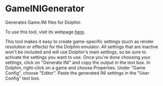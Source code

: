 # GameINIGenerator
Generates Game.INI files for Dolphin

To use this tool, visit its webpage [here](https://sixdigitcode.github.io/gameinigenerator).

This tool makes it easy to create game-specific settings (such as render resolution or effects) for the Dolphin emulator. All settings that are inactive won't be included and will use Dolphin's main settings, so be sure to activate the settings you want to use. Once you're done choosing your settings, click on "Generate INI" and copy the output in the text box. In Dolphin, right-click on a game and choose Properties. Under "Game Config", choose "Editor". Paste the generated INI settings in the "User Config" text box.
